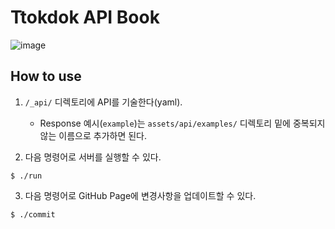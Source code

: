 # Ttokdok API Book

![image](https://user-images.githubusercontent.com/16741548/99675259-5b5c6e80-2aba-11eb-8c2e-2e31b9675b16.png)

## How to use

1. `/_api/` 디렉토리에 API를 기술한다(yaml).
    - Response 예시(`example`)는 `assets/api/examples/` 디렉토리 밑에 중복되지 않는 이름으로 추가하면 된다.

2. 다음 명령어로 서버를 실행할 수 있다.

```
$ ./run
```

3. 다음 명령어로 GitHub Page에 변경사항을 업데이트할 수 있다.

```
$ ./commit
```